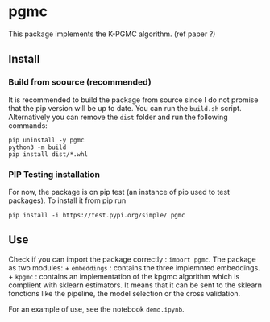 # pgmc
This package implements the K-PGMC algorithm. (ref paper ?)

## Install
### Build from soource (recommended)
It is recommended to build the package from source since I do not promise that the pip version will be up to date.
You can run the `build.sh` script. Alternatively you can remove the `dist` folder and run the following commands:
```
pip uninstall -y pgmc
python3 -m build
pip install dist/*.whl
```

### PIP Testing installation
For now, the package is on pip test (an instance of pip used to test packages). To install it from pip run 
```
pip install -i https://test.pypi.org/simple/ pgmc
```

## Use
Check if you can import the package correctly : `import pgmc`.
The package as two modules: 
	+ `embeddings` : contains the three implemnted embeddings.
	+ `kpgmc` : contains an implementation of the kpgmc algorithm which is complient with sklearn estimators. It means that it can be sent to the sklearn fonctions like the pipeline, the model selection or the cross validation.

For an example of use, see the notebook `demo.ipynb`.
